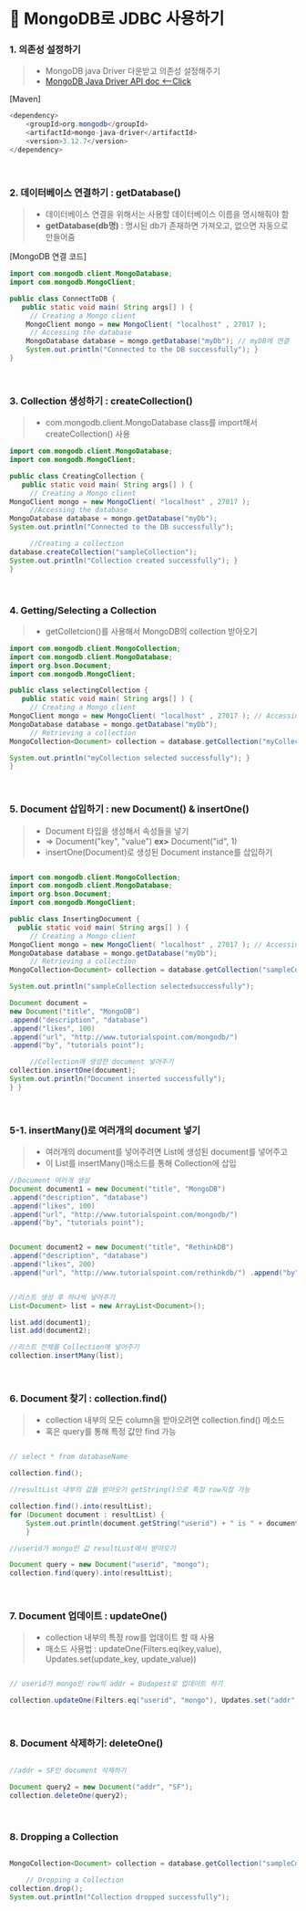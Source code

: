 # 🦦 MongoDB로 JDBC 사용하기

### 1. 의존성 설정하기

> - MongoDB java Driver 다운받고 의존성 설정해주기
> - [MongoDB Java Driver API doc <--Click](https://mongodb.github.io/mongo-java-driver/3.12/javadoc/)

[Maven]

```java
<dependency>
    <groupId>org.mongodb</groupId>
    <artifactId>mongo-java-driver</artifactId>
    <version>3.12.7</version>
</dependency>
```

<br >

### 2. 데이터베이스 연결하기 : getDatabase()

> - 데이터베이스 연결을 위해서는 사용할 데이터베이스 이름을 명시해줘야 함
> - **getDatabase(db명)** : 명시된 db가 존재하면 가져오고, 없으면 자동으로 만들어줌

[MongoDB 연결 코드]

```java
import com.mongodb.client.MongoDatabase;
import com.mongodb.MongoClient;

public class ConnectToDB {
   public static void main( String args[] ) {
     // Creating a Mongo client
    MongoClient mongo = new MongoClient( "localhost" , 27017 );
     // Accessing the database
    MongoDatabase database = mongo.getDatabase("myDb"); // myDB에 연결
    System.out.println("Connected to the DB successfully"); }
}
```

<br >

### 3. Collection 생성하기 : createCollection()

> - com.mongodb.client.MongoDatabase class를 import해서 createCollection() 사용

```java
import com.mongodb.client.MongoDatabase;
import com.mongodb.MongoClient;

public class CreatingCollection {
   public static void main( String args[] ) {
     // Creating a Mongo client
MongoClient mongo = new MongoClient( "localhost" , 27017 );
     //Accessing the database
MongoDatabase database = mongo.getDatabase("myDb");
System.out.println("Connected to the DB successfully");

     //Creating a collection
database.createCollection("sampleCollection");
System.out.println("Collection created successfully"); }
}
```

<br>

### 4. Getting/Selecting a Collection

> - getColletcion()를 사용해서 MongoDB의 collection 받아오기

```java
import com.mongodb.client.MongoCollection;
import com.mongodb.client.MongoDatabase;
import org.bson.Document;
import com.mongodb.MongoClient;

public class selectingCollection {
   public static void main( String args[] ) {
     // Creating a Mongo client
MongoClient mongo = new MongoClient( "localhost" , 27017 ); // Accessing the database
MongoDatabase database = mongo.getDatabase("myDb");
     // Retrieving a collection
MongoCollection<Document> collection = database.getCollection("myCollection");

System.out.println("myCollection selected successfully"); }
}

```

<br>

### 5. Document 삽입하기 : new Document() & insertOne()

> - Document 타입을 생성해서 속성들을 넣기
> - => Document("key", "value") **ex>** Document("id", 1)
> - insertOne(Document)로 생성된 Document instance를 삽입하기

```java

import com.mongodb.client.MongoCollection;
import com.mongodb.client.MongoDatabase;
import org.bson.Document;
import com.mongodb.MongoClient;

public class InsertingDocument {
  public static void main( String args[] ) {
     // Creating a Mongo client
MongoClient mongo = new MongoClient( "localhost" , 27017 ); // Accessing the database
MongoDatabase database = mongo.getDatabase("myDb");
     // Retrieving a collection
MongoCollection<Document> collection = database.getCollection("sampleCollection");

System.out.println("sampleCollection selectedsuccessfully");

Document document =
new Document("title", "MongoDB")
.append("description", "database")
.append("likes", 100)
.append("url", "http://www.tutorialspoint.com/mongodb/")
.append("by", "tutorials point");

     //Collection에 생성한 document 넣어주기
collection.insertOne(document);
System.out.println("Document inserted successfully");
} }
```

<br>

### 5-1. insertMany()로 여러개의 document 넣기

> - 여러개의 document를 넣어주려면 List에 생성된 document를 넣어주고
> - 이 List를 insertMany()매소드를 통해 Collection에 삽입

```java
//Document 여러개 생성
Document document1 = new Document("title", "MongoDB")
.append("description", "database")
.append("likes", 100)
.append("url", "http://www.tutorialspoint.com/mongodb/")
.append("by", "tutorials point");


Document document2 = new Document("title", "RethinkDB")
.append("description", "database")
.append("likes", 200)
.append("url", "http://www.tutorialspoint.com/rethinkdb/") .append("by", "tutorials point");


//리스트 생성 후 하나씩 넣어주기
List<Document> list = new ArrayList<Document>();

list.add(document1);
list.add(document2);

//리스트 전체를 Collection에 넣어주기
collection.insertMany(list);


```

<br>

### 6. Document 찾기 : collection.find()

> - collection 내부의 모든 column을 받아오려면 collection.find() 메소드
> - 혹은 query를 통해 특정 값만 find 가능

```java

// select * from databaseName

collection.find();

//resultList 내부의 값들 받아오기 getString()으로 특정 row지정 가능

collection.find().into(resultList);
for (Document document : resultList) {
	System.out.println(document.getString("userid") + " is " + document.getString("name"));
    }

//userid가 mongo인 값 resultLust에서 받아오기

Document query = new Document("userid", "mongo");
collection.find(query).into(resultList);


```

<br>

### 7. Document 업데이트 : updateOne()

> - collection 내부의 특정 row를 업데이트 할 때 사용
> - 매소드 사용법 : updateOne(Filters.eq(key,value), Updates.set(update_key, update_value))

```java

// userid가 mongo인 row의 addr = Budapest로 업데이트 하기

collection.updateOne(Filters.eq("userid", "mongo"), Updates.set("addr", "Budapest"));
```

<br>

### 8. Document 삭제하기: deleteOne()

>

```java

//addr = SF인 document 삭제하기

Document query2 = new Document("addr", "SF");
collection.deleteOne(query2);

```

<br>

### 8. Dropping a Collection

>

```java

MongoCollection<Document> collection = database.getCollection("sampleCollection");

    // Dropping a Collection
collection.drop();
System.out.println("Collection dropped successfully");
```

<br>
